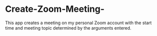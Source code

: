 # Create-Zoom-Meeting-
This app creates a meeting on my personal Zoom account with the start time and meeting topic determined by the arguments entered.  
